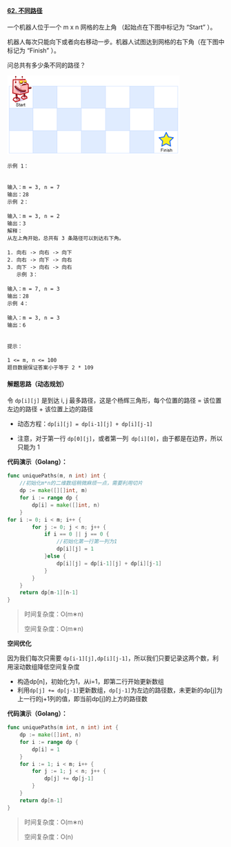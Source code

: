 #### [62. 不同路径](https://leetcode-cn.com/problems/unique-paths/)

一个机器人位于一个 m x n 网格的左上角 （起始点在下图中标记为 “Start” ）。

机器人每次只能向下或者向右移动一步。机器人试图达到网格的右下角（在下图中标记为 “Finish” ）。

问总共有多少条不同的路径？

 ![img](images/robot_maze.png)

```
示例 1：


输入：m = 3, n = 7
输出：28
示例 2：

输入：m = 3, n = 2
输出：3
解释：
从左上角开始，总共有 3 条路径可以到达右下角。

1. 向右 -> 向右 -> 向下
2. 向右 -> 向下 -> 向右
3. 向下 -> 向右 -> 向右
   示例 3：

输入：m = 7, n = 3
输出：28
示例 4：

输入：m = 3, n = 3
输出：6


提示：

1 <= m, n <= 100
题目数据保证答案小于等于 2 * 109
```

#### 解题思路（动态规划）

令 `dp[i][j]` 是到达 i, j 最多路径，这是个杨辉三角形，每个位置的路径 = 该位置左边的路径 + 该位置上边的路径

- 动态方程：`dp[i][j] = dp[i-1][j] + dp[i][j-1]`

- 注意，对于第一行 `dp[0][j]`，或者第一列` dp[i][0]`，由于都是在边界，所以只能为 1

**代码演示（Golang）：**

```go
func uniquePaths(m, n int) int {
	//初始化m*n的二维数组稍微麻烦一点，需要利用切片
    dp := make([][]int, m)
    for i := range dp {
        dp[i] = make([]int, n)
    }
for i := 0; i < m; i++ {
		for j := 0; j < n; j++ {
			if i == 0 || j == 0 {
				//初始化第一行第一列为1
				dp[i][j] = 1
			}else {
				dp[i][j] = dp[i-1][j] + dp[i][j-1]
			}
		}
	}
    return dp[m-1][n-1]
}

```

> 时间复杂度：O(m∗n)
>
> 空间复杂度：O(m∗n)



**空间优化**

因为我们每次只需要 `dp[i-1][j],dp[i][j-1]`，所以我们只要记录这两个数，利用滚动数组降低空间复杂度

- 构造dp[n]，初始化为1，从i=1，即第二行开始更新数组
- 利用`dp[j] += dp[j-1]`更新数组，`dp[j-1]`为左边的路径数，未更新的dp[j]为上一行的j+1列的值，即当前dp[j]的上方的路径数

**代码演示（Golang）：**

```go
func uniquePaths(m int, n int) int {
	dp := make([]int, n)
	for i := range dp {
		dp[i] = 1
	}
	for i := 1; i < m; i++ {
		for j := 1; j < n; j++ {
			dp[j] += dp[j-1]
		}
	}
	return dp[n-1]
}
```

> 时间复杂度：O(m∗n)
>
> 空间复杂度：O(n)
>